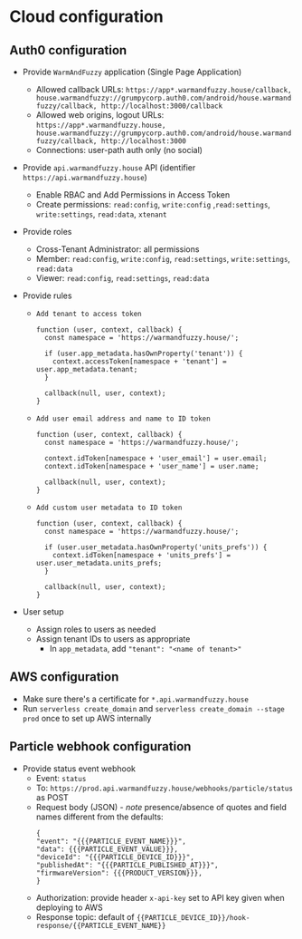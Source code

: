 # Cloud configuration

## Auth0 configuration

- Provide `WarmAndFuzzy` application (Single Page Application)
  - Allowed callback URLs: `https://app*.warmandfuzzy.house/callback, house.warmandfuzzy://grumpycorp.auth0.com/android/house.warmandfuzzy/callback, http://localhost:3000/callback`
  - Allowed web origins, logout URLs: `https://app*.warmandfuzzy.house, house.warmandfuzzy://grumpycorp.auth0.com/android/house.warmandfuzzy/callback, http://localhost:3000`
  - Connections: user-path auth only (no social)
- Provide `api.warmandfuzzy.house` API (identifier `https://api.warmandfuzzy.house`)
  - Enable RBAC and Add Permissions in Access Token
  - Create permissions: `read:config`, `write:config` ,`read:settings`, `write:settings`, `read:data`, `xtenant`
- Provide roles
  - Cross-Tenant Administrator: all permissions
  - Member: `read:config`, `write:config`, `read:settings`, `write:settings`, `read:data`
  - Viewer: `read:config`, `read:settings`, `read:data`
- Provide rules

  - `Add tenant to access token`

    ```
    function (user, context, callback) {
      const namespace = 'https://warmandfuzzy.house/';

      if (user.app_metadata.hasOwnProperty('tenant')) {
        context.accessToken[namespace + 'tenant'] = user.app_metadata.tenant;
      }

      callback(null, user, context);
    }
    ```

  - `Add user email address and name to ID token`

    ```
    function (user, context, callback) {
      const namespace = 'https://warmandfuzzy.house/';

      context.idToken[namespace + 'user_email'] = user.email;
      context.idToken[namespace + 'user_name'] = user.name;

      callback(null, user, context);
    }
    ```

  - `Add custom user metadata to ID token`

    ```
    function (user, context, callback) {
      const namespace = 'https://warmandfuzzy.house/';

      if (user.user_metadata.hasOwnProperty('units_prefs')) {
        context.idToken[namespace + 'units_prefs'] = user.user_metadata.units_prefs;
      }

      callback(null, user, context);
    }
    ```

- User setup
  - Assign roles to users as needed
  - Assign tenant IDs to users as appropriate
    - In `app_metadata`, add `"tenant": "<name of tenant>"`

## AWS configuration

- Make sure there's a certificate for `*.api.warmandfuzzy.house`
- Run `serverless create_domain` and `serverless create_domain --stage prod` once to set up AWS internally

## Particle webhook configuration

- Provide status event webhook
  - Event: `status`
  - To: `https://prod.api.warmandfuzzy.house/webhooks/particle/status` as POST
  - Request body (JSON) - _note_ presence/absence of quotes and field names different from the defaults:
    ```
    {
    "event": "{{{PARTICLE_EVENT_NAME}}}",
    "data": {{{PARTICLE_EVENT_VALUE}}},
    "deviceId": "{{{PARTICLE_DEVICE_ID}}}",
    "publishedAt": "{{{PARTICLE_PUBLISHED_AT}}}",
    "firmwareVersion": {{{PRODUCT_VERSION}}},
    }
    ```
  - Authorization: provide header `x-api-key` set to API key given when deploying to AWS
  - Response topic: default of `{{PARTICLE_DEVICE_ID}}/hook-response/{{PARTICLE_EVENT_NAME}}`
